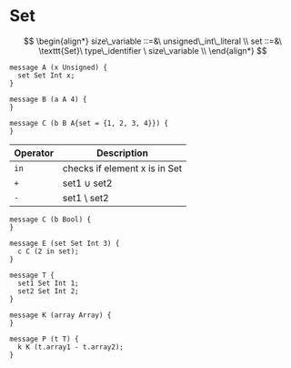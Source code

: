 # Set

$$
\begin{align*}
  size\_variable ::=&\ unsigned\_int\_literal \\
  set ::=&\ \texttt{Set}\ type\_identifier \ size\_variable \\
\end{align*}
$$

```
message A (x Unsigned) {
  set Set Int x;
}

message B (a A 4) {
}

message C (b B A{set = {1, 2, 3, 4}}) {
}
```

 Operator | Description         |
|----------|---------------------|
| `in`      | checks if element x is in Set |
| `+`      | set1 $\cup$ set2 |
| `-`      | set1 \ set2 |

```
message C (b Bool) {
}

message E (set Set Int 3) {
  c C (2 in set);
}
```

```
message T {
  set1 Set Int 1;
  set2 Set Int 2;
}

message K (array Array) {
}

message P (t T) {
  k K (t.array1 - t.array2);
}
```
